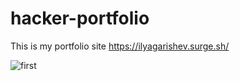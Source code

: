 # hacker-portfolio

This is my portfolio site https://ilyagarishev.surge.sh/

![first](https://i.imgur.com/t5fx1WP.png)
